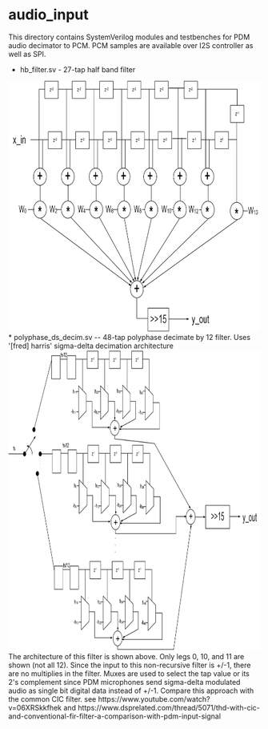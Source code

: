 # audio_input

This directory contains SystemVerilog modules and testbenches for PDM audio decimator to PCM.  PCM samples are available over I2S controller as well as SPI.  

* hb_filter.sv - 27-tap half band filter
<img src="./images/hbfilter.png" width="1000" height="500"> 
* polyphase_ds_decim.sv -- 48-tap polyphase decimate by 12 filter.  Uses '[fred] harris' sigma-delta decimation architecture
<img src="./images/revdwg3.png" width="1000" height="600"> 
The architecture of this filter is shown above.  Only legs 0, 10, and 11 are shown (not all 12).  Since the input to this non-recursive filter is +/-1, there are no multiplies in the filter.  Muxes are used to select the tap value or its 2's complement since PDM microphones send sigma-delta modulated audio as single bit digital data instead of +/-1.  Compare this approach with the common CIC filter.  
see https://www.youtube.com/watch?v=06XRSkkfhek and https://www.dsprelated.com/thread/5071/thd-with-cic-and-conventional-fir-filter-a-comparison-with-pdm-input-signal
